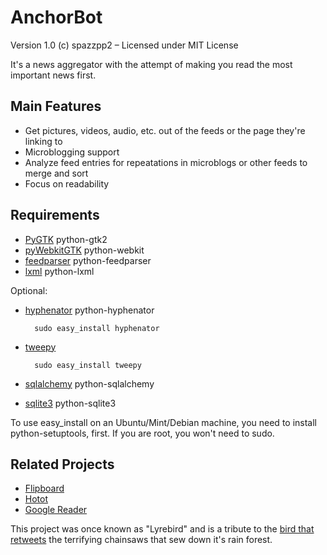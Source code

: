AnchorBot
=========

Version 1.0
(c) spazzpp2 – Licensed under MIT License

It's a news aggregator with the attempt of making you read the most important news first.

Main Features
-------------

* Get pictures, videos, audio, etc. out of the feeds or the page they're linking to
* Microblogging support
* Analyze feed entries for repeatations in microblogs or other feeds to merge and sort
* Focus on readability

Requirements
------------
* [PyGTK](http://pygtk.org/) python-gtk2
* [pyWebkitGTK](https://code.google.com/p/pywebkitgtk/) python-webkit
* [feedparser](http://feedparser.org/) python-feedparser
* [lxml](http://lxml.org) python-lxml

Optional:

* [hyphenator](https://code.google.com/p/python-hyphenator/) python-hyphenator

        sudo easy_install hyphenator

* [tweepy](http://joshthecoder.github.com/tweepy/)

        sudo easy_install tweepy

* [sqlalchemy](http://sqlalchemy.org) python-sqlalchemy
* [sqlite3](http://sqlite.org) python-sqlite3

To use easy\_install on an Ubuntu/Mint/Debian machine, you need to install python-setuptools, first. If you are root, you won't need to sudo.

Related Projects
----------------
* [Flipboard](http://flipboard.com/)
* [Hotot](https://code.google.com/p/hotot)
* [Google Reader](http://reader.google.com/)

This project was once known as "Lyrebird" and is a tribute to the [bird that retweets](http://youtu.be/7XiQDgNUEMw) the terrifying chainsaws that sew down it's rain forest.
